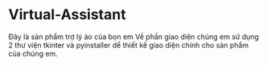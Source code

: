 # Virtual-Assistant
Đây là sản phẩm trợ lý ảo của bọn em
Về phần giao diện chúng em sử dụng 2 thư viện tkinter và pyinstaller dể thiết kế giao diện chính cho sản phẩm của chúng em.
